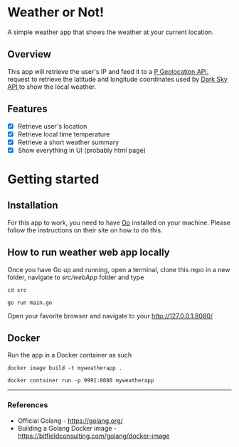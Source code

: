 # Weather or Not!
A simple weather app that shows the weather at your current location.

## Overview
This app will retrieve the user's IP and feed it to a [P Geolocation API.](https://ipgeolocation.io/) request to retrieve the latitude and longitude coordinates used by [Dark Sky API ](https://darksky.net/dev)  to show the local weather.

## Features

 - [x] Retrieve user's location
 - [x] Retrieve local time temperature 
 - [x] Retrieve a short weather summary
 - [x] Show everything in UI (probably html page)

# Getting started

## Installation  
For this app to work, you need to have [Go](https://golang.org) installed on your machine. Please follow the instructions on their site on how to do this.


## How to run weather web app locally
Once you have Go up and running, open a terminal, clone this repo in a new folder, navigate to  *src/webApp* folder and type 

```
cd src

go run main.go
```

Open your favorite browser and navigate to your http://127.0.0.1:8080/

## Docker
Run the app in a Docker container as such
```
docker image build -t myweatherapp .

docker container run -p 9991:8080 myweatherapp
```


------

### References

- Official Golang  - https://golang.org/ 
- Building a Golang Docker image - https://bitfieldconsulting.com/golang/docker-image

 